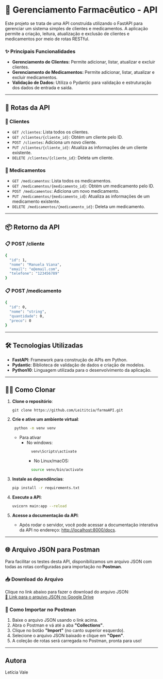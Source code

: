# 💊 Gerenciamento Farmacêutico - API

Este projeto se trata de uma API construída utilizando o FastAPI para gerenciar um sistema simples de clientes e medicamentos. A aplicação permite a criação, leitura, atualização e exclusão de clientes e medicamentos por meio de rotas RESTful.

### ✨ Principais Funcionalidades

- **Gerenciamento de Clientes:** Permite adicionar, listar, atualizar e excluir clientes.
- **Gerenciamento de Medicamentos:** Permite adicionar, listar, atualizar e excluir medicamentos.
- **Validação de Dados:** Utiliza o Pydantic para validação e estruturação dos dados de entrada e saída.

---

## 👾 Rotas da API

### 👤 Clientes
- `GET /clientes`: Lista todos os clientes.
- `GET /clientes/{cliente_id}`: Obtém um cliente pelo ID.
- `POST /clientes`: Adiciona um novo cliente.
- `PUT /clientes/{cliente_id}`: Atualiza as informações de um cliente existente.
- `DELETE /clientes/{cliente_id}`: Deleta um cliente.

### 💊 Medicamentos
- `GET /medicamentos`: Lista todos os medicamentos.
- `GET /medicamentos/{medicamento_id}`: Obtém um medicamento pelo ID.
- `POST /medicamentos`: Adiciona um novo medicamento.
- `PUT /medicamentos/{medicamento_id`}: Atualiza as informações de um medicamento existente.
- `DELETE /medicamentos/{medicamento_id}`: Deleta um medicamento.

---

## 📦 Retorno da API

### 📋 POST /cliente
``` bash
{
  "id": 1,
  "nome": "Manuela Viana",
  "email": "e@email.com",
  "telefone": "123456789"
}

```

### 📋 POST /medicamento
``` bash
{
  "id": 0,
  "nome": "string",
  "quantidade": 0,
  "preco": 0
}

```

---

## 🛠️ Tecnologias Utilizadas

- **FastAPI**: Framework para construção de APIs em Python.
- **Pydantic**: Biblioteca de validação de dados e criação de modelos.
- **Python10**: Linguagem utilizada para o desenvolvimento da aplicação.

---

## 👩‍💻 Como Clonar

1. **Clone o repositório**:
   ```
   git clone https://github.com/Leititcia/farmaAPI.git
   ```

2. **Crie e ative um ambiente virtual**:
     ```bash
      python -m venv venv
     ```
      - Para ativar
          - No windows:
            ```bash
              venv\Scripts\activate
             ```
            - No Linux/macOS:
            ```bash
              source venv/bin/activate
             ```

3. **Instale as dependências**:
    ```bash
    pip install -r requirements.txt
    ```
     
4. **Execute a API**:
     ```bash
     uvicorn main:app --reload
     ```

5. **Acesse a documentação da API**:
   - Após rodar o servidor, você pode acessar a documentação interativa da API no endereço: [http://localhost:8000/docs](http://localhost:8000/docs).

---

## 🌐 Arquivo JSON para Postman  

Para facilitar os testes desta API, disponibilizamos um arquivo JSON com todas as rotas configuradas para importação no **Postman**.  

### 📥 **Download do Arquivo**
Clique no link abaixo para fazer o download do arquivo JSON:  
[🔗 Link para o arquivo JSON no Google Drive](https://drive.google.com/file/d/1Sw-zXTa9JRvXkxax8Lz9iujolDKvPPBR/view?usp=sharing)  

### 📖 **Como Importar no Postman**
1. Baixe o arquivo JSON usando o link acima.  
2. Abra o Postman e vá até a aba **"Collections"**.  
3. Clique no botão **"Import"** (no canto superior esquerdo).  
4. Selecione o arquivo JSON baixado e clique em **"Open"**.  
5. A coleção de rotas será carregada no Postman, pronta para uso!  

---

## Autora
Letícia Vale
